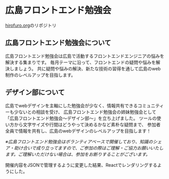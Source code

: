 # 広島フロントエンド勉強会
[hirofuro.org](https://hirofuro.org/)のリポジトリ

## 広島フロントエンド勉強会について
広島フロントエンド勉強会は広島で活動するフロントエンドエンジニアの悩みを解決する集まりです。
毎月テーマに沿って、フロントエンドの疑問や悩みを解決しましょう。
共に疑問や悩みの解決、新たな技術の習得を通して広島のweb制作のレベルアップを目指します。

## デザイン部について
広島でwebデザインを主軸にした勉強会が少なく、情報共有できるコミュニティーも少ないとの相談を受け、
広島フロントエンド勉強会の姉妹勉強会として「広島フロントエンド勉強会〜デザイン部〜」を立ち上げました。
ツールの使い方から文字サイズや行間はどうやって決めるかなど素朴な疑問まで、
参加者全員で情報を共有し、広島のwebデザインのレベルアップを目指します！

*※広島フロントエンド勉強会はボランティアベースで開催しており、知識のシェア・助け合いで成り立ってますので、ご参加の際はご理解・ご協力お願いいたします。ご理解いただけない場合は、参加をお断りすることがございます。*

開催内容をJSONで管理するように変更した結果、Reactでレンダリングするようにした。
